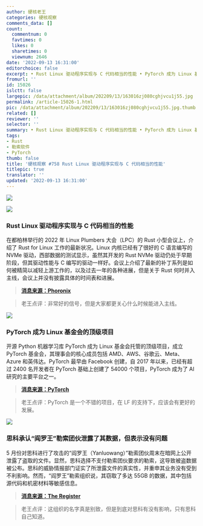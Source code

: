 ```yaml
---
author: 硬核老王
categories: 硬核观察
comments_data: []
count:
  commentnum: 0
  favtimes: 0
  likes: 0
  sharetimes: 0
  viewnum: 2646
date: '2022-09-13 16:31:00'
editorchoice: false
excerpt: • Rust Linux 驱动程序实现与 C 代码相当的性能 • PyTorch 成为 Linux 基金会的顶级项目 • 思科承认“阎罗王”勒索团伙泄露了其数据，但表示没有问题
fromurl: ''
id: 15026
islctt: false
largepic: /data/attachment/album/202209/13/163016zj080cghjvcu1j55.jpg
permalink: /article-15026-1.html
pic: /data/attachment/album/202209/13/163016zj080cghjvcu1j55.jpg.thumb.jpg
related: []
reviewer: ''
selector: ''
summary: • Rust Linux 驱动程序实现与 C 代码相当的性能 • PyTorch 成为 Linux 基金会的顶级项目 • 思科承认“阎罗王”勒索团伙泄露了其数据，但表示没有问题
tags:
- Rust
- 勒索软件
- PyTorch
thumb: false
title: '硬核观察 #758 Rust Linux 驱动程序实现与 C 代码相当的性能'
titlepic: true
translator: ''
updated: '2022-09-13 16:31:00'
---
```


![](/data/attachment/album/202209/13/163016zj080cghjvcu1j55.jpg)


![](/data/attachment/album/202209/13/163018avyn8cv87v2cvvcv.jpg)


### Rust Linux 驱动程序实现与 C 代码相当的性能


在都柏林举行的 2022 年 Linux Plumbers 大会（LPC）的 Rust 小型会议上，介绍了 Rust for Linux 工作的最新状况。Linux 内核已经有了很好的 C 语言编写的 NVMe 驱动，西部数据的测试显示，虽然其开发的 Rust NVMe 驱动仍处于早期阶段，但其驱动性能与 C 编写的驱动一样好。会议上介绍了最新的补丁系列是如何被精简以减轻上游工作的，以及过去一年的各种进展，但是关于 Rust 何时并入主线，会议上并没有披露具体的时间表和进展。



> 
> **[消息来源：Phoronix](https://www.phoronix.com/news/LPC-2022-Rust-Linux)**
> 
> 
> 



> 
> 老王点评：非常好的信号，但是大家都更关心什么时候能进入主线。
> 
> 
> 


![](/data/attachment/album/202209/13/163030j4ewp5n5p8bhb8um.jpg)


### PyTorch 成为 Linux 基金会的顶级项目


开源 Python 机器学习库 PyTorch 成为 Linux 基金会托管的顶级项目，成立 PyTorch 基金会，其理事会的核心成员包括 AMD、AWS、谷歌云、Meta、Azure 和英伟达。PyTorch 最早由 Facebook 创建，自 2017 年以来，已经有超过 2400 名开发者在 PyTorch 基础上创建了 54000 个项目，PyTorch 成为了 AI 研究的主要平台之一。



> 
> **[消息来源：PyTorch](https://pytorch.org/blog/PyTorchfoundation/)**
> 
> 
> 



> 
> 老王点评：PyTorch 是一个不错的项目，在 LF 的支持下，应该会有更好的发展。
> 
> 
> 


![](/data/attachment/album/202209/13/163045vkkngntdz0fztkwn.jpg)


### 思科承认“阎罗王”勒索团伙泄露了其数据，但表示没有问题


5 月份对思科进行了攻击的“阎罗王（Yanluowang）”勒索团伙周末在暗网上公开泄露了盗取的文件。显然，思科选择不支付勒索团伙要求的勒索，这导致被盗数据被公布。思科的威胁情报部门证实了所泄露文件的真实性，并重申其业务没有受到不利影响。然而，“阎罗王”勒索组织说，其窃取了多达 55GB 的数据，其中包括源代码和机密材料等敏感信息。



> 
> **[消息来源：The Register](https://www.theregister.com/2022/09/13/cisco_ransomware_data_leaked/)**
> 
> 
> 



> 
> 老王点评：这组织的名字真是别致，但是到底对思科有没有影响，只有思科自己知道。
> 
> 
>